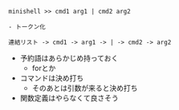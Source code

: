 ```
minishell >> cmd1 arg1 | cmd2 arg2

- トークン化

連結リスト -> cmd1 -> arg1 -> | -> cmd2 -> arg2
```

- 予約語はあらかじめ持っておく
  - forとか
- コマンドは決め打ち
  - そのあとは引数が来ると決め打ち
- 関数定義はやらなくて良さそう